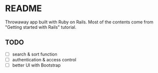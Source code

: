 # README

Throwaway app built with Ruby on Rails.
Most of the contents come from "Getting started with Rails" tutorial.

## TODO
- [ ] search & sort function
- [ ] authentication & access control
- [ ] better UI with Bootstrap

